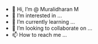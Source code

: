 - 👋 Hi, I’m @ Muralidharan M
- 👀 I’m interested in ...
- 🌱 I’m currently learning ...
- 💞️ I’m looking to collaborate on ...
- 📫 How to reach me ...

<!---
Narahd-ilaruM/Narahd-ilaruM is a ✨ special ✨ repository because its `README.md` (this file) appears on your GitHub profile.
You can click the Preview link to take a look at your changes.
--->
